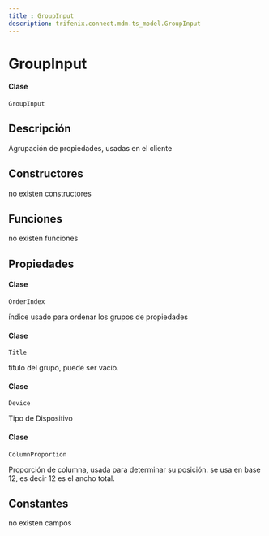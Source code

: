 ```yaml
---
title : GroupInput
description: trifenix.connect.mdm.ts_model.GroupInput
---
```


# GroupInput

<CodeBlock slots = 'heading, code' repeat = '1' languages = 'C#' />

#### Clase
```
GroupInput
```

## Descripción
Agrupación de propiedades, usadas en el cliente
## Constructores

no existen constructores


## Funciones

no existen funciones

## Propiedades


<CodeBlock slots = 'heading, code' repeat = '1' languages = 'C#' />

#### Clase
```
OrderIndex
```


índice usado para ordenar los grupos de propiedades

<CodeBlock slots = 'heading, code' repeat = '1' languages = 'C#' />

#### Clase
```
Title
```


título del grupo, puede ser vacio.

<CodeBlock slots = 'heading, code' repeat = '1' languages = 'C#' />

#### Clase
```
Device
```


Tipo de Dispositivo

<CodeBlock slots = 'heading, code' repeat = '1' languages = 'C#' />

#### Clase
```
ColumnProportion
```


Proporción de columna, usada para determinar su posición.
se usa en base 12, es decir 12 es el ancho total.
## Constantes
no existen campos

